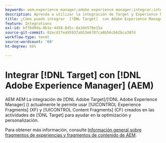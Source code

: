 ```yaml
---
keywords: aem;experience manager;adobe experience manager;integrar;integración
description: Aprenda a utilizar la integración de Target y Experience Manager.
title: ¿Cómo puedo integrar  [!DNL Target]  con Adobe Experience Manager (AEM)?
feature: Integrations
exl-id: bff6d9da-8b1e-4458-8d5c-0a34e570e15a
source-git-commit: 02ecd1fea95937ab53e6787ca8b56cb62bca38fd
workflow-type: tm+mt
source-wordcount: '60'
ht-degree: 66%

---
```


# Integrar [!DNL Target] con [!DNL Adobe Experience Manager] (AEM)

AEM AEM La integración de [!DNL Adobe Target]/[!DNL Adobe Experience Manager] () actualmente le permite usar [!UICONTROL Experience Fragments] (XF) y [!UICONTROL Content Fragments] (CF) creados en las actividades de [!DNL Target] para ayudar en la optimización y personalización.

Para obtener más información, consulte [Información general sobre fragmentos de experiencias y fragmentos de contenido de AEM](/help/main/c-integrating-target-with-mac/aem/aem-experience-and-content-fragments.md).
